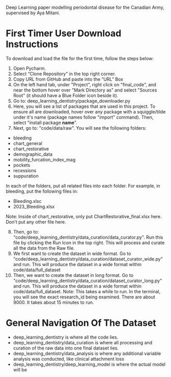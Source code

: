Deep Learning paper modelling periodontal disease for the Canadian Army, supervised by Aya Mitani.

First Timer User Download Instructions
= 
To download and load the file for the first time, follow the steps below:

1. Open Pycharm.
2. Select “Clone Repository” in the top right corner.
3. Copy URL from GitHub and paste into the “URL” Box
4. On the left hand tab, under "Project", right click on "final_code", and near the bottom hover over "Mark Directory as" and select "Sources Root" (it should have a Blue Folder icon beside it).
5. Go to: deep_learning_dentistry/package_downloader.py 
6. Here, you will see a list of packages that are used in this project. To ensure all are downloaded, hover over any package with a squiggle/tilde under it's name (package names follow "import" command). Then, select "install package __name__".
7. Next, go to: "code/data/raw". You will see the following folders:
- bleeding
- chart_general
- chart_restorative
- demographic_data
- mobility_furcation_index_mag
- pockets
- recessions
- suppuration
  
In each of the folders, put all related files into each folder. For example, in bleeding, put the following files in:
- Bleeding.xlsc
- 2023_Bleeding.xlsx
  
Note: Inside of chart_restorative, only put ChartRestorative_final.xlsx here. Don't put any other file here.

8. Then, go to: "code/deep_learning_dentistry/data_curation/data_curator.py". Run this file by clicking the Run Icon in the top right. This will process and curate all the data from the Raw file.
9. We first want to create the dataset in wide format. Go to "code/deep_learning_dentistry/data_curation/dataset_curator_wide.py" and run. This will produce the dataset in a wide format within code/data/full_dataset
10. Then, we want to create the dataset in long format. Go to "code/deep_learning_dentistry/data_curation/dataset_curator_long.py" and run. This will produce the dataset in a wide format within code/data/full_dataset. Note: This takes a while to run. In the terminal, you will see the exact research_id being examined. There are about 9000. It takes about 15 minutes to run.

General Navigation Of The Dataset
=
- deep_learning_dentistry is where all the code lies.
- deep_learning_dentistry/data_curation is where all processing and curation of the raw data into one final dataset lies.
- deep_learning_dentistry/data_analysis is where any additional variable analysis was conducted, like clinical attachment loss
- deep_learning_dentistry/deep_learning_model is where the actual model will be
